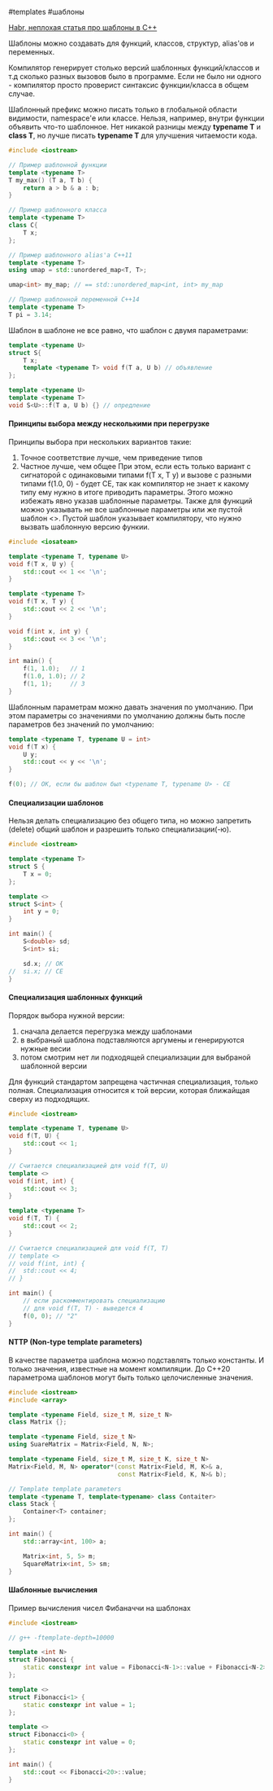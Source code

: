  #templates #шаблоны

[Habr, неплохая статья про шаблоны в C++](https://habr.com/ru/companies/simbirsoft/articles/723062/)

Шаблоны можно создавать для функций, классов, структур, alias'ов и переменных.

Компилятор генерирует столько версий шаблонных функций/классов и т.д сколько разных вызовов было в программе. Если не было ни одного - компилятор просто проверист синтаксис функции/класса в общем случае.

Шаблонный префикс можно писать только в глобальной области видимости, namespace'е или классе. Нельзя, например, внутри функции объявить что-то шаблонное. Нет никакой разницы между **typename T** и **class T**, но лучше писать **typename T** для улучшения читаемости кода.

```C++
#include <iostream>

// Пример шаблонной функции
template <typename T>
T my_max() (T a, T b) {
	return a > b & a : b;
}

// Пример шаблонного класса
template <typename T>
class C{
	T x;
};

// Пример шаблонного alias'а С++11
template <typename T>
using umap = std::unordered_map<T, T>;

umap<int> my_map; // == std::unordered_map<int, int> my_map

// Пример шаблонной переменной С++14
template <typename T>
T pi = 3.14;
```

Шаблон в шаблоне не все равно, что шаблон с двумя параметрами:
```C++
template <typename U>
struct S{
	T x;
	template <typename T> void f(T a, U b) // объявление
};

template <typename U>
template <typename T>
void S<U>::f(T a, U b) {} // опредление
```
#### Принципы выбора между несколькими при перегрузке 

Принципы выбора при нескольких вариантов такие:
1) Точное соответствие лучше, чем приведение типов
2) Частное лучше, чем общее
При этом, если есть только вариант с сигнаторой с одинаковыми типами f(T x, T y) и вызове с разными типами f(1.0, 0) - будет CE, так как компилятор не знает к какому типу ему нужно в итоге приводить параметры. Этого можно избежать явно указав шаблонные параметры. Также для функций можно указывать не все шаблонные параметры или же пустой шаблон <>. Пустой шаблон указывает компилятору, что нужно вызвать шаблонную версию функии.

```C++
#include <iosateam>

template <typename T, typename U>
void f(T x, U y) {
	std::cout << 1 << '\n';
}

template <typename T>
void f(T x, T y) {
	std::cout << 2 << '\n';
}

void f(int x, int y) {
	std::cout << 3 << '\n';
}

int main() {
	f(1, 1.0);   // 1
	f(1.0, 1.0); // 2
	f(1, 1);     // 3
}
```

Шаблонным параметрам можно давать значения по умолчанию. При этом параметры со значениями по умолчанию должны быть после параметров без значений по умолчанию:
```C++
template <typename T, typename U = int>
void f(T x) {
	U y;
	std::cout << y << '\n';
}

f(0); // OK, если бы шаблон был <typename T, typename U> - CE
```

#### Специализации шаблонов

Нельзя делать специализацию без общего типа, но можно запретить (delete) общий шаблон и разрешить только специализации(-ю). 

```C++
#include <iostream>

template <typename T>
struct S {
	T x = 0;
};

template <>
struct S<int> {
	int y = 0;
}

int main() {
	S<double> sd;
	S<int> si;

	sd.x; // OK
//	si.x; // CE 
}
```

#### Специализация шаблонных функций

Порядок выбора нужной версии:
1) сначала делается перегрузка между шаблонами
2) в выбраный шаблона подставляются аргумены и генерируются нужные весии
3) потом смотрим нет ли подходящей специализации для выбраной шаблонной версии

Для функций стандартом запрещена частичная специализация, только полная. Специализация относится к той версии, которая ближайщая сверху из подходящих. 

```C++
#include <iostream>

template <typename T, typename U>
void f(T, U) {
	std::cout << 1;
}

// Считается специализацией для void f(T, U)
template <>
void f(int, int) {
	std::cout << 3;
}

template <typename T>
void f(T, T) {
	std::cout << 2;
}

// Считается специализацией для void f(T, T)
// template <>
// void f(int, int) {
// 	std::cout << 4;
// }

int main() {
	// если раскомментировать специализацию
	// для void f(T, T) - выведется 4
	f(0, 0); // "2"
}
```

#### NTTP (Non-type template parameters)

В качестве параметра шаблона можно подставлять только константы. И только значения, известные на момент компиляции. До С++20 параметрома шаблонов могут быть только целочисленные значения.

```C++
#include <iostream>
#include <array>

template <typename Field, size_t M, size_t N>
class Matrix {};

template <typename Field, size_t N>
using SuareMatrix = Matrix<Field, N, N>;

template <typename Field, size_t M, size_t K, size_t N>
Matrix<Field, M, N> operator*(const Matrix<Field, M, K>& a,
							  const Matrix<Field, K, N>& b);

// Template template parameters
template <typename T, template<typename> class Contaiter>
class Stack {
	Container<T> container;
};

int main() {
	std::array<int, 100> a;

	Matrix<int, 5, 5> m;
	SquareMatrix<int, 5> sm;
}
```

#### Шаблонные вычисления

Пример вычисления чисел Фибаначчи на шаблонах

```C++
#include <iostream>

// g++ -ftemplate-depth=10000

template <int N>
struct Fibonacci {
	static constexpr int value = Fibonacci<N-1>::value + Fibonacci<N-2>::value;
};

template <>
struct Fibonacci<1> {
	static constexpr int value = 1;
};

template <>
struct Fibonacci<0> {
	static constexpr int value = 0;
};

int main() {
	std::cout << Fibonacci<20>::value;
}
```